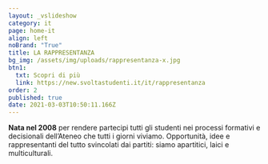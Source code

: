 ```yaml
---
layout: _vslideshow
category: it
page: home-it
align: left
noBrand: "True"
title: LA RAPPRESENTANZA
bg_img: /assets/img/uploads/rappresentanza-x.jpg
btn1:
  txt: Scopri di più
  link: https://new.svoltastudenti.it/it/rappresentanza
order: 2
published: true
date: 2021-03-03T10:50:11.166Z
---
```

**Nata nel 2008** per rendere partecipi tutti gli studenti nei processi formativi e decisionali dell’Ateneo che tutti i giorni viviamo. Opportunità, idee e rappresentanti del tutto svincolati dai partiti: siamo apartitici, laici e multiculturali.